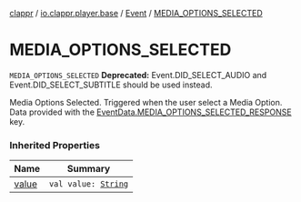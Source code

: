 [clappr](../../index.md) / [io.clappr.player.base](../index.md) / [Event](index.md) / [MEDIA_OPTIONS_SELECTED](./-m-e-d-i-a_-o-p-t-i-o-n-s_-s-e-l-e-c-t-e-d.md)

# MEDIA_OPTIONS_SELECTED

`MEDIA_OPTIONS_SELECTED`
**Deprecated:** Event.DID_SELECT_AUDIO and Event.DID_SELECT_SUBTITLE should be used instead.

Media Options Selected. Triggered when the user select a Media Option.
Data provided with the [EventData.MEDIA_OPTIONS_SELECTED_RESPONSE](../-event-data/-m-e-d-i-a_-o-p-t-i-o-n-s_-s-e-l-e-c-t-e-d_-r-e-s-p-o-n-s-e.md) key.

### Inherited Properties

| Name | Summary |
|---|---|
| [value](value.md) | `val value: `[`String`](https://kotlinlang.org/api/latest/jvm/stdlib/kotlin/-string/index.html) |
